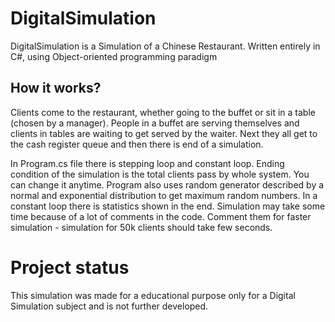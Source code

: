 # DigitalSimulation

DigitalSimulation is a Simulation of a Chinese Restaurant. Written entirely in C#, using Object-oriented programming paradigm

## How it works?

Clients come to the restaurant, whether going to the buffet or sit in a table (chosen by a manager). People in a buffet are serving themselves and clients in tables are waiting to get served by the waiter. Next they all get to the cash register queue and then there is end of a simulation.

In Program.cs file there is stepping loop and constant loop. Ending condition of the simulation is the total clients pass by whole system. You can change it anytime.
Program also uses random generator described by a normal and exponential distribution to get maximum random numbers.
In a constant loop there is statistics shown in the end. 
Simulation may take some time because of a lot of comments in the code. Comment them for faster simulation - simulation for 50k clients should take few seconds.

# Project status
This simulation was made for a educational purpose only for a Digital Simulation subject and is not further developed.
